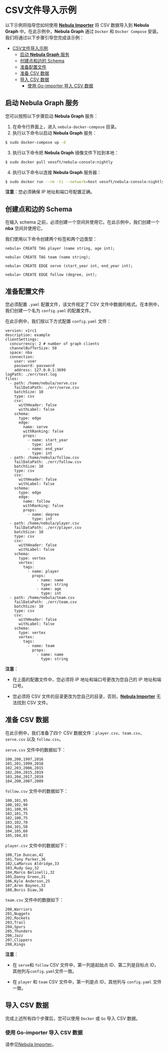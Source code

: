 # CSV文件导入示例

以下示例将指导您如何使用 [**Nebula Importer**](https://github.com/vesoft-inc/nebula-importer) 将 CSV 数据导入到 **Nebula Graph** 中。在此示例中，**Nebula Graph** 通过 `Docker` 和 `Docker Compose` 安装。我们将通过以下步骤引导您完成该示例：

- [CSV文件导入示例](#csv文件导入示例)
  - [启动 **Nebula Graph** 服务](#启动-nebula-graph-服务)
  - [创建点和边的 Schema](#创建点和边的-schema)
  - [准备配置文件](#准备配置文件)
  - [准备 CSV 数据](#准备-csv-数据)
  - [导入 CSV 数据](#导入-csv-数据)
    - [使用 Go-importer 导入 CSV 数据](#使用-go-importer-导入-csv-数据)

## 启动 **Nebula Graph** 服务

您可以按照以下步骤启动 **Nebula Graph** 服务：

1. 在命令行界面上，进入 `nebula-docker-compose` 目录。
2. 执行以下命令以启动 **Nebula Graph** 服务：

```bash
$ sudo docker-compose up -d
```

3. 执行以下命令把 **Nebula Graph** 镜像文件下拉到本地：

```bash
$ sudo docker pull vesoft/nebula-console:nightly
```

4. 执行以下命令以连接 **Nebula Graph** 服务器：

```bash
$ sudo docker run --rm -ti --network=host vesoft/nebula-console:nightly --addr=127.0.0.1 --port=3699
```

**注意**：您必须确保 IP 地址和端口号配置正确。

## 创建点和边的 Schema

在输入 schema 之前，必须创建一个空间并使用它。在此示例中，我们创建一个 **nba** 空间并使用它。

我们使用以下命令创建两个标签和两个边类型：

```ngql
nebula> CREATE TAG player (name string, age int);

nebula> CREATE TAG team (name string);

nebula> CREATE EDGE serve (start_year int, end_year int);

nebula> CREATE EDGE follow (degree, int);
```

## 准备配置文件

您必须配置 `.yaml` 配置文件，该文件规定了 CSV 文件中数据的格式。在本例中，我们创建一个名为 `config.yaml` 的配置文件。

在此示例中，我们按以下方式配置 `config.yaml` 文件：

```ngql
version: v1rc1
description: example
clientSettings:
  concurrency: 2 # number of graph clients
  channelBufferSize: 50
  space: nba
  connection:
    user: user
    password: password
    address: 127.0.0.1:3699
logPath: ./err/test.log
files:
  - path: /home/nebula/serve.csv
    failDataPath: ./err/serve.csv
    batchSize: 10
    type: csv
    csv:
      withHeader: false
      withLabel: false
    schema:
      type: edge
      edge:
        name: serve
        withRanking: false
        props:
          - name: start_year
            type: int
          - name: end_year
            type: int
  - path: /home/nebula/follow.csv
    failDataPath: ./err/follow.csv
    batchSize: 10
    type: csv
    csv:
      withHeader: false
      withLabel: false
    schema:
      type: edge
      edge:
        name: follow
        withRanking: false
        props:
          - name: degree
            type: int
  - path: /home/nebula/player.csv
    failDataPath: ./err/player.csv
    batchSize: 10
    type: csv
    csv:
      withHeader: false
      withLabel: false
    schema:
      type: vertex
      vertex:
        tags:
          - name: player
            props:
              - name: name
                type: string
              - name: age
                type: int
  - path: /home/nebula/team.csv
    failDataPath: ./err/team.csv
    batchSize: 10
    type: csv
    csv:
      withHeader: false
      withLabel: false
    schema:
      type: vertex
      vertex:
        tags:
          - name: team
            props:
              - name: name
                type: string

```

**注意**：

* 在上面的配置文件中，您必须将 IP 地址和端口号更改为您自己的 IP 地址和端口号。

* 您必须将 CSV 文件的目录更改为您自己的目录，否则，[**Nebula Importer**](https://github.com/vesoft-inc/nebula-importer) 无法找到 CSV 文件。

## 准备 CSV 数据

在此示例中，我们准备了四个 CSV 数据文件：`player.csv`、`team.csv`、`serve.csv` 以及 `follow.csv`。

`serve.csv` 文件中的数据如下：

```csv
100,200,1997,2016
101,201,1999,2018
102,203,2006,2015
102,204,2015,2019
103,204,2017,2019
104,200,2007,2009
```

`follow.csv` 文件中的数据如下：

```csv
100,101,95
100,102,90
101,100,95
102,101,75
102,100,75
103,102,70
104,101,50
104,105,60
105,104,83
```

`player.csv` 文件中的数据如下：

```csv
100,Tim Duncan,42
101,Tony Parker,36
102,LaMarcus Aldridge,33
103,Rudy Gay,32
104,Marco Belinelli,32
105,Danny Green,31
106,Kyle Anderson,25
107,Aron Baynes,32
108,Boris Diaw,36
```

`team.csv` 文件中的数据如下：

```csv
200,Warriors
201,Nuggets
202,Rockets
203,Trail
204,Spurs
205,Thunders
206,Jazz
207,Clippers
208,Kings
```

**注意**：

* 在 `serve`和 `follow` CSV 文件中，第一列是起始点 ID、第二列是目标点 ID，其他列与`config.yaml`文件一致。

* 在 `player` 和 `team` CSV 文件中，第一列是点 ID，其他列与 `config.yaml` 文件一致。

## 导入 CSV 数据

完成上述所有四个步骤后，您可以使用 `Docker` 或 `Go` 导入 CSV 数据。

### 使用 Go-importer 导入 CSV 数据

请参见[Nebula Importer](https://github.com/vesoft-inc/nebula-importer/blob/v1/README_zh-CN.md)。
